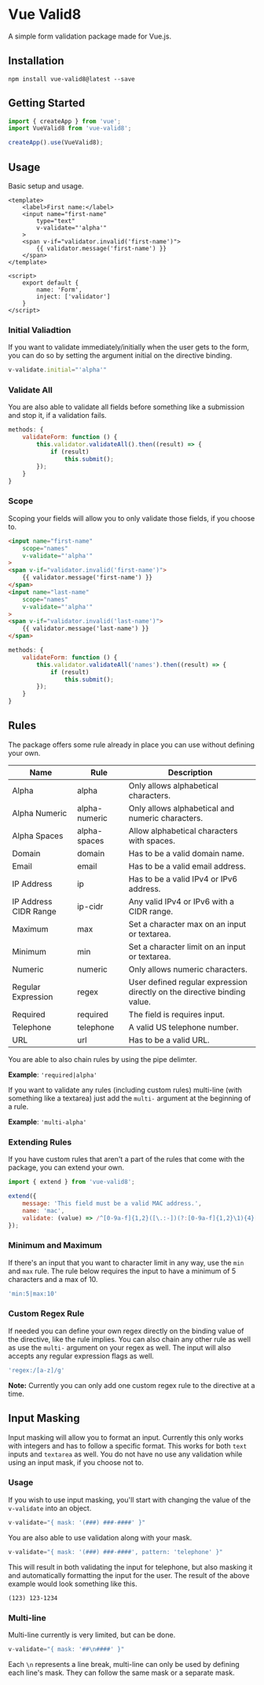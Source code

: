 # Vue Valid8
A simple form validation package made for Vue.js.

## Installation
`npm install vue-valid8@latest --save`

## Getting Started
```js
import { createApp } from 'vue';
import VueValid8 from 'vue-valid8';

createApp().use(VueValid8);
```

## Usage
Basic setup and usage.
```vue
<template>
    <label>First name:</label>
    <input name="first-name"
        type="text"
        v-validate="'alpha'"
    >
    <span v-if="validator.invalid('first-name')">
        {{ validator.message('first-name') }}
    </span>
</template>

<script>
    export default {
        name: 'Form',
        inject: ['validator']
    }
</script>
```

### Initial Valiadtion
If you want to validate immediately/initially when the user gets to the form, you can do so by setting the argument initial on the directive binding.
```js
v-validate.initial="'alpha'"
```

### Validate All
You are also able to validate all fields before something like a submission and stop it, if a validation fails.
```js
methods: {
    validateForm: function () {
        this.validator.validateAll().then((result) => {
            if (result)
                this.submit();
        });
    }
}
```

### Scope
Scoping your fields will allow you to only validate those fields, if you choose to.
```html
<input name="first-name"
    scope="names"
    v-validate="'alpha'"
>
<span v-if="validator.invalid('first-name')">
    {{ validator.message('first-name') }}
</span>
<input name="last-name"
    scope="names"
    v-validate="'alpha'"
>
<span v-if="validator.invalid('last-name')">
    {{ validator.message('last-name') }}
</span>
```

```js
methods: {
    validateForm: function () {
        this.validator.validateAll('names').then((result) => {
            if (result)
                this.submit();
        });
    }
}
```

## Rules
The package offers some rule already in place you can use without defining your own.

| Name                  | Rule          | Description                                                              |
|-----------------------|---------------|--------------------------------------------------------------------------|
| Alpha                 | alpha         | Only allows alphabetical characters.                                     |
| Alpha Numeric         | alpha-numeric | Only allows alphabetical and numeric characters.                         |
| Alpha Spaces          | alpha-spaces  | Allow alphabetical characters with spaces.                               |
| Domain                | domain        | Has to be a valid domain name.                                           |
| Email                 | email         | Has to be a valid email address.                                         |
| IP Address            | ip            | Has to be a valid IPv4 or IPv6 address.                                  |
| IP Address CIDR Range | ip-cidr       | Any valid IPv4 or IPv6 with a CIDR range.                                |
| Maximum               | max           | Set a character max on an input or textarea.                             |
| Minimum               | min           | Set a character limit on an input or textarea.                           |
| Numeric               | numeric       | Only allows numeric characters.                                          |
| Regular Expression    | regex         | User defined regular expression directly on the directive binding value. |
| Required              | required      | The field is requires input.                                             |
| Telephone             | telephone     | A valid US telephone number.                                             |
| URL                   | url           | Has to be a valid URL.                                                   |

You are able to also chain rules by using the pipe delimter.

**Example**: `'required|alpha'`

If you want to validate any rules (including custom rules) multi-line (with something like a textarea) just add the `multi-` argument at the beginning of a rule.

**Example**: `'multi-alpha'`

### Extending Rules
If you have custom rules that aren't a part of the rules that come with the package, you can extend your own.
```js
import { extend } from 'vue-valid8';

extend({
    message: 'This field must be a valid MAC address.',
    name: 'mac',
    validate: (value) => /^[0-9a-f]{1,2}([\.:-])(?:[0-9a-f]{1,2}\1){4}[0-9a-f]{1,2}$/.test(value) 
});
```

### Minimum and Maximum
If there's an input that you want to character limit in any way, use the `min` and `max` rule. The rule below requires the input to have a minimum of 5 characters and a max of 10.
```js
'min:5|max:10'
```

### Custom Regex Rule
If needed you can define your own regex directly on the binding value of the directive, like the rule implies. You can also chain any other rule as well as use the `multi-` argument on your regex as well. The input will also accepts any regular expression flags as well.
```js
'regex:/[a-z]/g'
```

**Note:** Currently you can only add one custom regex rule to the directive at a time.

## Input Masking
Input masking will allow you to format an input. Currently this only works with integers and has to follow a specific format. This works for both `text` inputs and `textarea` as well. You do not have no use any validation while using an input mask, if you choose not to.

### Usage
If you wish to use input masking, you'll start with changing the value of the `v-validate` into an object.
```js
v-validate="{ mask: '(###) ###-####' }"
```

You are also able to use validation along with your mask.
```js
v-validate="{ mask: '(###) ###-####', pattern: 'telephone' }"
```

This will result in both validating the input for telephone, but also masking it and automatically formatting the input for the user. The result of the above example would look something like this.
```text
(123) 123-1234
```

### Multi-line
Multi-line currently is very limited, but can be done.
```js
v-validate="{ mask: '##\n####' }"
```
Each `\n` represents a line break, multi-line can only be used by defining each line's mask. They can follow the same mask or a separate mask.
